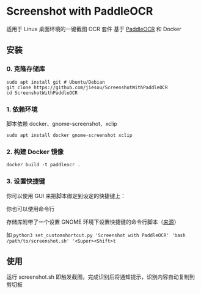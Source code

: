 # Screenshot with PaddleOCR

适用于 Linux 桌面环境的一键截图 OCR 套件
基于 [PaddleOCR](https://github.com/PaddlePaddle/PaddleOCR) 和 Docker

## 安装

### 0. 克隆存储库

```
sudo apt install git # Ubuntu/Debian
git clone https://github.com/jiesou/ScreenshotWithPaddleOCR
cd ScreenshotWithPaddleOCR
```

### 1. 依赖环境

脚本依赖 docker、gnome-screenshot、xclip

`sudo apt install docker gnome-screenshot xclip`

### 2. 构建 Docker 镜像

`docker build -t paddleocr .`

### 3. 设置快捷键

你可以使用 GUI 来把脚本绑定到设定的快捷键上：

你也可以使用命令行

存储库附带了一个设置 GNOME 环境下设置快捷键的命令行脚本（[来源](https://askubuntu.com/a/597414)）

如 `python3 set_customshortcut.py 'Screenshot with PaddleOCR' 'bash /path/to/screenshot.sh' '<Super><Shift>t`

## 使用

运行 screenshot.sh 即触发截图，完成识别后将通知提示，识别内容自动复制到剪切板
